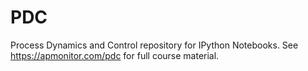 # PDC

Process Dynamics and Control repository for IPython Notebooks. See https://apmonitor.com/pdc for full course material.
